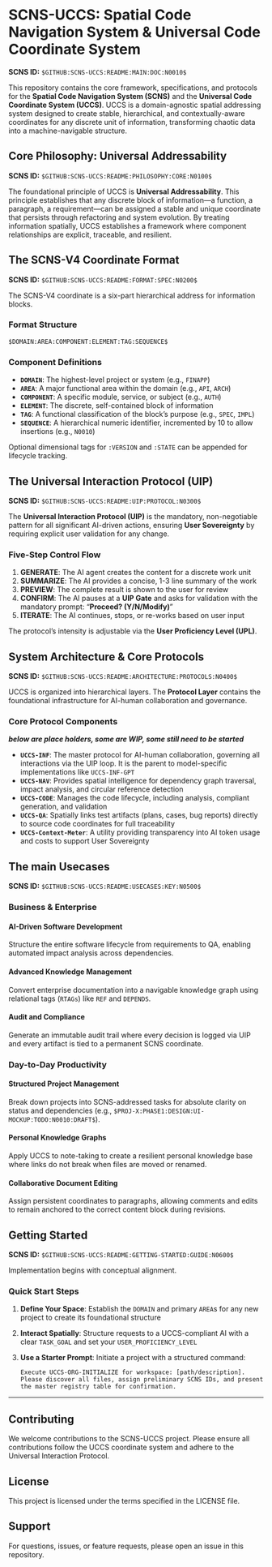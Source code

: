 # SCNS-UCCS: Spatial Code Navigation System & Universal Code Coordinate System

**SCNS ID:** `$GITHUB:SCNS-UCCS:README:MAIN:DOC:N0010$`

This repository contains the core framework, specifications, and protocols for the **Spatial Code Navigation System (SCNS)** and the **Universal Code Coordinate System (UCCS)**. UCCS is a domain-agnostic spatial addressing system designed to create stable, hierarchical, and contextually-aware coordinates for any discrete unit of information, transforming chaotic data into a machine-navigable structure.

## Core Philosophy: Universal Addressability

**SCNS ID:** `$GITHUB:SCNS-UCCS:README:PHILOSOPHY:CORE:N0100$`

The foundational principle of UCCS is **Universal Addressability**. This principle establishes that any discrete block of information—a function, a paragraph, a requirement—can be assigned a stable and unique coordinate that persists through refactoring and system evolution. By treating information spatially, UCCS establishes a framework where component relationships are explicit, traceable, and resilient.

## The SCNS-V4 Coordinate Format

**SCNS ID:** `$GITHUB:SCNS-UCCS:README:FORMAT:SPEC:N0200$`

The SCNS-V4 coordinate is a six-part hierarchical address for information blocks.

### Format Structure

```
$DOMAIN:AREA:COMPONENT:ELEMENT:TAG:SEQUENCE$
```

### Component Definitions

- **`DOMAIN`**: The highest-level project or system (e.g., `FINAPP`)
- **`AREA`**: A major functional area within the domain (e.g., `API`, `ARCH`)
- **`COMPONENT`**: A specific module, service, or subject (e.g., `AUTH`)
- **`ELEMENT`**: The discrete, self-contained block of information
- **`TAG`**: A functional classification of the block’s purpose (e.g., `SPEC`, `IMPL`)
- **`SEQUENCE`**: A hierarchical numeric identifier, incremented by 10 to allow insertions (e.g., `N0010`)

Optional dimensional tags for `:VERSION` and `:STATE` can be appended for lifecycle tracking.

## The Universal Interaction Protocol (UIP)

**SCNS ID:** `$GITHUB:SCNS-UCCS:README:UIP:PROTOCOL:N0300$`

The **Universal Interaction Protocol (UIP)** is the mandatory, non-negotiable pattern for all significant AI-driven actions, ensuring **User Sovereignty** by requiring explicit user validation for any change.

### Five-Step Control Flow

1. **GENERATE**: The AI agent creates the content for a discrete work unit
1. **SUMMARIZE**: The AI provides a concise, 1-3 line summary of the work
1. **PREVIEW**: The complete result is shown to the user for review
1. **CONFIRM**: The AI pauses at a **UIP Gate** and asks for validation with the mandatory prompt: “**Proceed? (Y/N/Modify)**”
1. **ITERATE**: The AI continues, stops, or re-works based on user input

The protocol’s intensity is adjustable via the **User Proficiency Level (UPL)**.

## System Architecture & Core Protocols

**SCNS ID:** `$GITHUB:SCNS-UCCS:README:ARCHITECTURE:PROTOCOLS:N0400$`

UCCS is organized into hierarchical layers. The **Protocol Layer** contains the foundational infrastructure for AI-human collaboration and governance.

### Core Protocol Components
***below are place holders, some are WIP, some still need to be started***
- **`UCCS-INF`**: The master protocol for AI-human collaboration, governing all interactions via the UIP loop. It is the parent to model-specific implementations like `UCCS-INF-GPT`
- **`UCCS-NAV`**: Provides spatial intelligence for dependency graph traversal, impact analysis, and circular reference detection
- **`UCCS-CODE`**: Manages the code lifecycle, including analysis, compliant generation, and validation
- **`UCCS-QA`**: Spatially links test artifacts (plans, cases, bug reports) directly to source code coordinates for full traceability
- **`UCCS-Context-Meter`**: A utility providing transparency into AI token usage and costs to support User Sovereignty

## The main Usecases
 
**SCNS ID:** `$GITHUB:SCNS-UCCS:README:USECASES:KEY:N0500$`

### Business & Enterprise

#### AI-Driven Software Development

Structure the entire software lifecycle from requirements to QA, enabling automated impact analysis across dependencies.

#### Advanced Knowledge Management

Convert enterprise documentation into a navigable knowledge graph using relational tags (`RTAGs`) like `REF` and `DEPENDS`.

#### Audit and Compliance

Generate an immutable audit trail where every decision is logged via UIP and every artifact is tied to a permanent SCNS coordinate.

### Day-to-Day Productivity

#### Structured Project Management

Break down projects into SCNS-addressed tasks for absolute clarity on status and dependencies (e.g., `$PROJ-X:PHASE1:DESIGN:UI-MOCKUP:TODO:N0010:DRAFT$`).

#### Personal Knowledge Graphs

Apply UCCS to note-taking to create a resilient personal knowledge base where links do not break when files are moved or renamed.

#### Collaborative Document Editing

Assign persistent coordinates to paragraphs, allowing comments and edits to remain anchored to the correct content block during revisions.

## Getting Started

**SCNS ID:** `$GITHUB:SCNS-UCCS:README:GETTING-STARTED:GUIDE:N0600$`

Implementation begins with conceptual alignment.

### Quick Start Steps

1. **Define Your Space**: Establish the `DOMAIN` and primary `AREA`s for any new project to create its foundational structure
1. **Interact Spatially**: Structure requests to a UCCS-compliant AI with a clear `TASK_GOAL` and set your `USER_PROFICIENCY_LEVEL`
1. **Use a Starter Prompt**: Initiate a project with a structured command:
   
   ```
   Execute UCCS-ORG-INITIALIZE for workspace: [path/description].
   Please discover all files, assign preliminary SCNS IDs, and present the master registry table for confirmation.
   ```

-----

## Contributing

We welcome contributions to the SCNS-UCCS project. Please ensure all contributions follow the UCCS coordinate system and adhere to the Universal Interaction Protocol.

## License

This project is licensed under the terms specified in the LICENSE file.

## Support

For questions, issues, or feature requests, please open an issue in this repository.